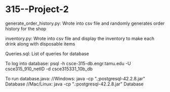 # 315--Project-2

generate_order_history.py: Wrote into csv file and randomly generates order history for the shop

inventory.py: Wrote into csv file and display the inventory to make each drink along with disposable items 

Queries.sql: List of queries for database

To log into database:
psql -h csce-315-db.engr.tamu.edu -U csce315_910_netID -d csce315331_10b_db

To run database.java:
//Windows: java -cp ".;postgresql-42.2.8.jar" Database
//Mac/Linux: java -cp ".:postgresql-42.2.8.jar" Database